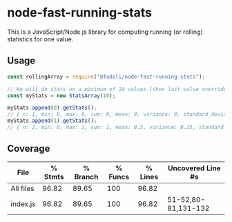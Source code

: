 # node-fast-running-stats

This is a JavaScript/Node.js library for computing running (or rolling) statistics for one value.

## Usage

```js
const rollingArray = require("@fadoli/node-fast-running-stats");

// We will do stats on a maximum of 10 values (then last value override oldest one)
const myStats = new StatsArray(10);

myStats.append(0).getStats();
// { n: 1, min: 0, max: 0, sum: 0, mean: 0, variance: 0, standard_deviation: 0 }
myStats.append(1).getStats();
// { n: 2, min: 0, max: 1, sum: 1, mean: 0.5, variance: 0.25, standard_deviation: 0.5 }
```

## Coverage

File      | % Stmts | % Branch | % Funcs | % Lines | Uncovered Line #s
----------|---------|----------|---------|---------|---------------------
All files |   96.82 |    89.65 |     100 |   96.82 |
 index.js |   96.82 |    89.65 |     100 |   96.82 | 51-52,80-81,131-132

